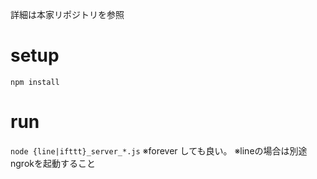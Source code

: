 詳細は本家リポジトリを参照

# setup
`npm install`


# run
`node {line|ifttt}_server_*.js`
※forever しても良い。
※lineの場合は別途ngrokを起動すること


